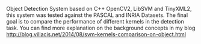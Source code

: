 Object Detection System based on C++ OpenCV2, LibSVM and TinyXML2, this system was tested against the PASCAL and INRIA Datasets. The final goal is to compare the performance of different kernels in the detection task. You can find more explanation on the background concepts in my blog http://blog.villacis.net/2014/08/svm-kernels-comparison-on-object.html